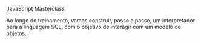 JavaScript Masterclass

Ao longo do treinamento, vamos construir, passo a passo, um interpretador para a linguagem SQL, com o objetivo de interagir com um modelo de objetos.